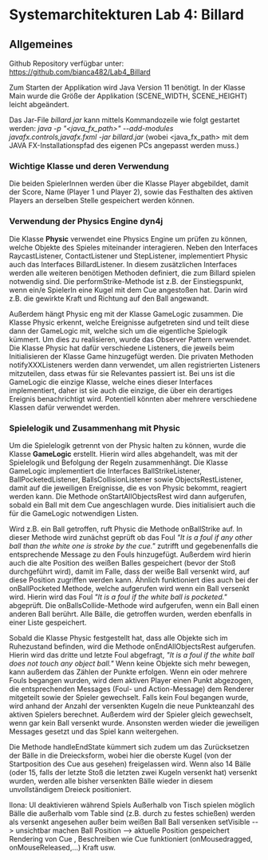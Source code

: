 # Systemarchitekturen Lab 4: Billard

## Allgemeines
Github Repository verfügbar unter: https://github.com/bianca482/Lab4_Billard

Zum Starten der Applikation wird Java Version 11 benötigt.
In der Klasse Main wurde die Größe der Applikation (SCENE_WIDTH, SCENE_HEIGHT) leicht abgeändert.

Das Jar-File *billard.jar* kann mittels Kommandozeile wie folgt gestartet werden:
*java -p  "<java_fx_path>" --add-modules javafx.controls,javafx.fxml -jar billard.jar* (wobei <java_fx_path> mit dem JAVA FX-Installationspfad des eigenen PCs angepasst werden muss.)


### Wichtige Klasse und deren Verwendung
Die beiden SpielerInnen werden über die Klasse Player abgebildet, damit der Score, Name (Player 1 und Player 2),
sowie das Festhalten des aktiven Players an derselben Stelle gespeichert werden können.

### Verwendung der Physics Engine dyn4j
Die Klasse **Physic** verwendet eine Physics Engine um prüfen zu können, welche Objekte des Spieles
miteinander interagieren. Neben den Interfaces RaycastListener, ContactListener und StepListener, implementiert
Physic auch das Interfaces BillardListener. In diesem zusätzlichen Interfaces werden alle weiteren benötigen
Methoden definiert, die zum Billard spielen notwendig sind. Die performStrike-Methode ist z.B. 
der Einstiegspunkt, wenn ein/e SpielerIn eine Kugel mit dem Cue angestoßen hat. Darin wird z.B. die gewirkte Kraft
und Richtung auf den Ball angewandt.

Außerdem hängt Physic eng mit der Klasse GameLogic zusammen. Die Klasse Physic erkennt, welche Ereignisse aufgetreten sind und teilt diese
dann der GameLogic mit, welche sich um die eigentliche Spielogik kümmert. Um dies zu realisieren, wurde das Observer Pattern verwendet.
Die Klasse Physic hat dafür verschiedene Listeners, die jeweils beim Initialisieren der Klasse Game
hinzugefügt werden. Die privaten Methoden notifyXXXListeners werden dann verwendet, um allen registrierten
Listeners mitzuteilen, dass etwas für sie Relevantes passiert ist. Bei uns ist die GameLogic die einzige Klasse, welche
eines dieser Interfaces implementiert, daher ist sie auch die einzige, die über ein derartiges Ereignis benachrichtigt wird. Potentiell könnten aber
mehrere verschiedene Klassen dafür verwendet werden.


### Spielelogik und Zusammenhang mit Physic
Um die Spielelogik getrennt von der Physic halten zu können, wurde die Klasse **GameLogic** erstellt.
Hierin wird alles abgehandelt, was mit der Spielelogik und Befolgung der Regeln zusammenhängt.
Die Klasse GameLogic implementiert die Interfaces BallStrikeListener, BallPocketedListener, BallsCollisionListener 
sowie ObjectsRestListener, damit auf die jeweiligen Ereignisse, die es von Physic bekommt, reagiert werden kann. 
Die Methode onStartAllObjectsRest wird dann aufgerufen, sobald ein Ball mit dem Cue angeschlagen wurde.
Dies initialisiert auch die für die GameLogic notwendigen Listen.

Wird z.B. ein Ball getroffen, ruft Physic die Methode onBallStrike auf. In dieser Methode
wird zunächst geprüft ob das Foul *"It is a foul if any other ball than the white one is stroke by the cue."*
zutrifft und gegebenenfalls die entsprechende Message zu den Fouls hinzugefügt. Außerdem 
wird hierin auch die alte Position des weißen Balles gespeichert (bevor der Stoß durchgeführt wird), damit im Falle, dass
der weiße Ball versenkt wird, auf diese Position zugriffen werden kann. 
Ähnlich funktioniert dies auch bei der onBallPocketed Methode, welche aufgerufen wird wenn
ein Ball versenkt wird. Hierin wird das Foul *"It is a foul if the white ball is pocketed."* abgeprüft.
Die onBallsCollide-Methode wird aufgerufen, wenn ein Ball einen anderen Ball berührt. Alle Bälle,
die getroffen wurden, werden ebenfalls in einer Liste gespeichert. 

Sobald die Klasse Physic festgestellt hat, dass alle Objekte sich im Ruhezustand befinden, wird 
die Methode onEndAllObjectsRest aufgerufen. Hierin wird das dritte und letzte Foul abgefragt, *"It is a foul if the white ball does not touch any object ball."* 
Wenn keine Objekte sich mehr bewegen, kann außerdem das Zählen der Punkte erfolgen. Wenn ein oder mehrere Fouls
begangen wurden, wird dem aktiven Player einen Punkt abgezogen, die entsprechenden Messages (Foul- und Action-Message) dem Renderer mitgeteilt
sowie der Spieler gewechselt. 
Falls kein Foul begangen wurde, wird anhand der Anzahl der versenkten Kugeln die neue Punkteanzahl des aktiven Spielers
berechnet. Außerdem wird der Spieler gleich gewechselt, wenn gar kein Ball versenkt wurde. Ansonsten werden wieder die
jeweiligen Messages gesetzt und das Spiel kann weitergehen.

Die Methode handleEndState kümmert sich zudem um das Zurücksetzen der Bälle in die Dreiecksform, wobei hier
die oberste Kugel (von der Startposition des Cue aus gesehen) freigelassen wird. Wenn also 
14 Bälle (oder 15, falls der letzte Stoß die letzten zwei Kugeln versenkt hat) versenkt wurden, werden alle bisher versenkten
Bälle wieder in diesem unvollständigem Dreieck positioniert.


Ilona:
UI deaktivieren während Spiels
Außerhalb von Tisch spielen möglich
Bälle die außerhalb vom Table sind (z.B. durch zu festes schießen) werden als versenkt angesehen außer beim weißen Ball
Ball versenken setVisible --> unsichtbar machen
Ball Position --> aktuelle Position gespeichert
Rendering von Cue , Beschreiben wie Cue funktioniert (onMousedragged, onMouseReleased,...) Kraft usw.